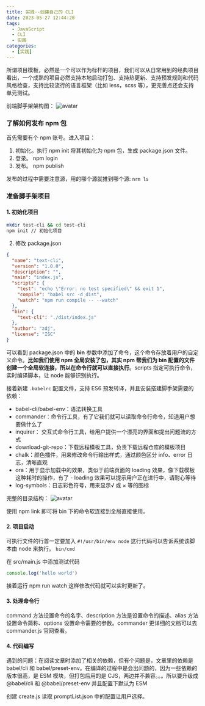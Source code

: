 ```yaml
---
title: 实践--创建自己的 CLI
date: 2023-05-27 12:44:20
tags:
  - JavaScript
  - CLI
  - 实践
categories:
  - [实践]
---
```


所谓项目模板，必然是一个可以作为标杆的项目，我们可以从日常用到的经典项目看出，一个成熟的项目必然支持本地启动打包、支持热更新、支持预发规则和代码风格检查，支持比较流行的语言框架（比如 less，scss 等），更完善点还会支持单元测试。

前端脚手架架构图：
![avatar]('https://p1-jj.byteimg.com/tos-cn-i-t2oaga2asx/gold-user-assets/2020/3/24/1710d1748ce55aeb~tplv-t2oaga2asx-zoom-in-crop-mark:4536:0:0:0.awebp')

### 了解如何发布 npm 包

首先需要有个 npm 账号。进入项目：
1. 初始化。执行 npm init 将其初始化为 npm 包，生成 package.json 文件。
2. 登录。 npm login
3. 发布。 npm publish
  
发布的过程中需要注意源，用的哪个源就推到哪个源:
`nrm ls`

### 准备脚手架项目

#### 1. 初始化项目
```bash
mkdir test-cli && cd test-cli
npm init // 初始化项目
```

2. 修改 package.json
```json
{
  "name": "text-cli",
  "version": "1.0.0",
  "description": "",
  "main": "index.js",
  "scripts": {
    "test": "echo \"Error: no test specified\" && exit 1",
    "compile": "babel src -d dist",
    "watch": "npm run compile -- --watch"
  },
  "bin": {
    "text-cli": "./dist/index.js"
  },
  "author": "zdj",
  "license": "ISC"
}

```

可以看到 package.json 中的 **bin** 参数中添加了命令，这个命令存放着用户的自定义命令。**比如我们使用 npm 全局安装了包，其实 npm 帮我们为 bin 配置的文件创建一个全局软连接，所以在命令行就可以直接执行**。scripts 指定可执行命令，实时编译脚本，让 node 能够识别执行。

接着新建 `.babelrc` 配置文件，支持 ES6 预发转译，并且安装搭建脚手架需要的依赖：
- babel-cli/babel-env：语法转换工具
- commander：命令行工具，有了它我们就可以读取命令行命令，知道用户想要做什么了
- inquirer： 交互式命令行工具，给用户提供一个漂亮的界面和提出问题流的方式
- download-git-repo：下载远程模板工具，负责下载远程仓库的模板项目
- chalk：颜色插件，用来修改命令行输出样式，通过颜色区分 info、error 日志，清晰直观
- ora：用于显示加载中的效果，类似于前端页面的 loading 效果，像下载模板这种耗时的操作，有了 - loading 效果可以提示用户正在进行中，请耐心等待
- log-symbols：日志彩色符号，用来显示√ 或 × 等的图标


完整的目录结构：
![avatar]('https://p1-jj.byteimg.com/tos-cn-i-t2oaga2asx/gold-user-assets/2020/3/24/1710d174c0923990~tplv-t2oaga2asx-zoom-in-crop-mark:4536:0:0:0.awebp')

使用 npm link 即可将 bin 下的命令软连接到全局直接使用。

#### 2. 项目启动
可执行文件的行首一定要加入 `#!/usr/bin/env node` 这行代码可以告诉系统该脚本由 node 来执行。
`bin/cmd`

在 src/main.js 中添加测试代码
```js
console.log('hello world')
```
接着运行 npm run watch 这样修改代码就可以实时更新了。

#### 3. 处理命令行
command 方法设置命令的名字、description 方法是设置命令的描述、alias 方法设置命令简称、options 设置命令需要的参数。commander 更详细的文档可以去 commander.js 官网查看。

#### 4. 代码编写

遇到的问题：在阅读文章时添加了相关的依赖，但有个问题是，文章里的依赖是 babel/cli 和 babel/preset-env。在编译的过程中是会出问题的，因为一些依赖的版本很高，是 ESM 模块，但打包后用的是 CJS，两边并不兼容。。。所以要升级成 @babel/cli 和 @babel/preset-env 并且配置下默认为 ESM

创建 create.js 读取 promptList.json 中的配置让用户选择。